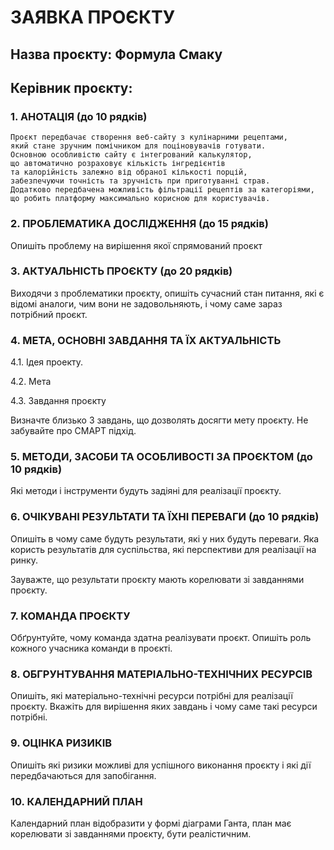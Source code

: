  

# ЗАЯВКА ПРОЄКТУ 

 
## Назва проєкту: Формула Смаку  

 
## Керівник проєкту: 


### 1. АНОТАЦІЯ (до 10 рядків) 

```
Проєкт передбачає створення веб-сайту з кулінарними рецептами,
який стане зручним помічником для поціновувачів готувати.   
Основною особливістю сайту є інтегрований калькулятор,
що автоматично розраховує кількість інгредієнтів
та калорійність залежно від обраної кількості порцій,  
забезпечуючи точність та зручність при приготуванні страв.
Додатково передбачена можливість фільтрації рецептів за категоріями,  
що робить платформу максимально корисною для користувачів.
``` 

 

### 2. ПРОБЛЕМАТИКА ДОСЛІДЖЕННЯ (до 15 рядків) 

Опишіть проблему на вирішення якої спрямований проєкт 

 

 

### 3. АКТУАЛЬНІСТЬ ПРОЄКТУ (до 20 рядків) 

Виходячи з проблематики проєкту, опишіть сучасний стан питання, які є відомі аналоги, чим вони не задовольняють, і чому саме зараз потрібний проєкт. 

 

 

### 4. МЕТА, ОСНОВНІ ЗАВДАННЯ ТА ЇХ АКТУАЛЬНІСТЬ 

4.1. Ідея проекту. 

4.2. Мета 

4.3. Завдання проєкту 

Визначте близько 3 завдань, що дозволять досягти мету проєкту. Не забувайте про СМАРТ підхід. 

 

 

### 5. МЕТОДИ, ЗАСОБИ ТА ОСОБЛИВОСТІ ЗА ПРОЄКТОМ (до 10 рядків) 

Які методи і інструменти будуть задіяні для реалізації проєкту. 

 

 

### 6. ОЧІКУВАНІ РЕЗУЛЬТАТИ ТА ЇХНІ ПЕРЕВАГИ (до 10 рядків) 

Опишіть в чому саме будуть результати, які у них будуть переваги. Яка користь результатів для суспільства, які перспективи для реалізації на ринку. 

Зауважте, що результати проєкту мають корелювати зі завданнями проєкту. 

 

 

### 7. КОМАНДА ПРОЄКТУ  

Обґрунтуйте, чому команда здатна реалізувати проєкт. Опишіть роль кожного учасника команди в проєкті. 

 

 

### 8. ОБГРУНТУВАННЯ МАТЕРІАЛЬНО-ТЕХНІЧНИХ РЕСУРСІВ 

Опишіть, які матеріально-технічні ресурси потрібні для реалізації проєкту. Вкажіть для вирішення яких завдань і чому саме такі ресурси потрібні.  

 

 

### 9. ОЦІНКА РИЗИКІВ 

Опишіть які ризики можливі для успішного виконання проєкту і які дії передбачаються для запобігання. 

 

### 10. КАЛЕНДАРНИЙ ПЛАН 

Календарний план відобразити у формі діаграми Ганта, план має корелювати зі завданнями проєкту, бути реалістичним. 
